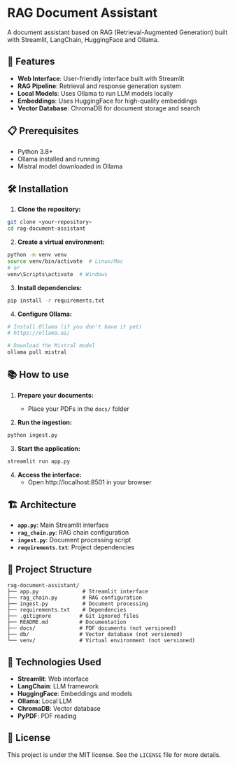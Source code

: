 # RAG Document Assistant

A document assistant based on RAG (Retrieval-Augmented Generation) built with Streamlit, LangChain, HuggingFace and Ollama.

## 🚀 Features

- **Web Interface**: User-friendly interface built with Streamlit
- **RAG Pipeline**: Retrieval and response generation system
- **Local Models**: Uses Ollama to run LLM models locally
- **Embeddings**: Uses HuggingFace for high-quality embeddings
- **Vector Database**: ChromaDB for document storage and search

## 📋 Prerequisites

- Python 3.8+
- Ollama installed and running
- Mistral model downloaded in Ollama

## 🛠️ Installation

1. **Clone the repository:**
```bash
git clone <your-repository>
cd rag-document-assistant
```

2. **Create a virtual environment:**
```bash
python -m venv venv
source venv/bin/activate  # Linux/Mac
# or
venv\Scripts\activate  # Windows
```

3. **Install dependencies:**
```bash
pip install -r requirements.txt
```

4. **Configure Ollama:**
```bash
# Install Ollama (if you don't have it yet)
# https://ollama.ai/

# Download the Mistral model
ollama pull mistral
```

## 📚 How to use

1. **Prepare your documents:**
   - Place your PDFs in the `docs/` folder

2. **Run the ingestion:**
```bash
python ingest.py
```

3. **Start the application:**
```bash
streamlit run app.py
```

4. **Access the interface:**
   - Open http://localhost:8501 in your browser

## 🏗️ Architecture

- **`app.py`**: Main Streamlit interface
- **`rag_chain.py`**: RAG chain configuration
- **`ingest.py`**: Document processing script
- **`requirements.txt`**: Project dependencies

## 📁 Project Structure

```
rag-document-assistant/
├── app.py              # Streamlit interface
├── rag_chain.py        # RAG configuration
├── ingest.py           # Document processing
├── requirements.txt    # Dependencies
├── .gitignore         # Git ignored files
├── README.md          # Documentation
├── docs/              # PDF documents (not versioned)
├── db/                # Vector database (not versioned)
└── venv/              # Virtual environment (not versioned)
```

## 🔧 Technologies Used

- **Streamlit**: Web interface
- **LangChain**: LLM framework
- **HuggingFace**: Embeddings and models
- **Ollama**: Local LLM
- **ChromaDB**: Vector database
- **PyPDF**: PDF reading

## 📄 License

This project is under the MIT license. See the `LICENSE` file for more details.
